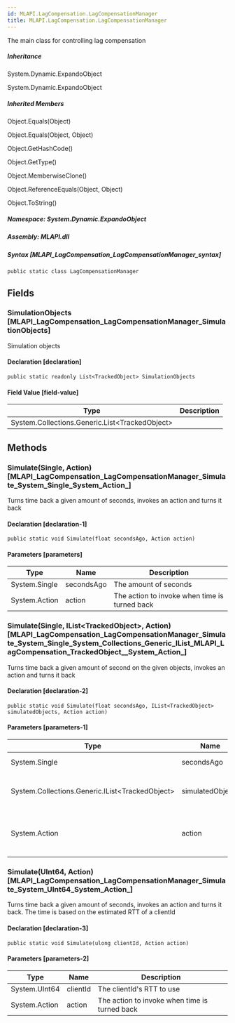 ```yaml
---  
id: MLAPI.LagCompensation.LagCompensationManager  
title: MLAPI.LagCompensation.LagCompensationManager  
---
```


<div class="markdown level0 summary" markdown="1">

The main class for controlling lag compensation

</div>

<div class="markdown level0 conceptual" markdown="1">

</div>

<div class="inheritance" markdown="1">

##### Inheritance

<div class="level0" markdown="1">

System.Dynamic.ExpandoObject

</div>

<div class="level1" markdown="1">

System.Dynamic.ExpandoObject

</div>

</div>

<div class="inheritedMembers" markdown="1">

##### Inherited Members

<div markdown="1">

Object.Equals(Object)

</div>

<div markdown="1">

Object.Equals(Object, Object)

</div>

<div markdown="1">

Object.GetHashCode()

</div>

<div markdown="1">

Object.GetType()

</div>

<div markdown="1">

Object.MemberwiseClone()

</div>

<div markdown="1">

Object.ReferenceEquals(Object, Object)

</div>

<div markdown="1">

Object.ToString()

</div>

</div>

##### **Namespace**: System.Dynamic.ExpandoObject

##### **Assembly**: MLAPI.dll

##### Syntax [MLAPI_LagCompensation_LagCompensationManager_syntax]

    public static class LagCompensationManager

## Fields

### SimulationObjects [MLAPI_LagCompensation_LagCompensationManager_SimulationObjects]

<div class="markdown level1 summary" markdown="1">

Simulation objects

</div>

<div class="markdown level1 conceptual" markdown="1">

</div>

#### Declaration [declaration]

    public static readonly List<TrackedObject> SimulationObjects

#### Field Value [field-value]

| Type                                             | Description |
|--------------------------------------------------|-------------|
| System.Collections.Generic.List\<TrackedObject\> |             |

## Methods 

### Simulate(Single, Action) [MLAPI_LagCompensation_LagCompensationManager_Simulate_System_Single_System_Action_]

<div class="markdown level1 summary" markdown="1">

Turns time back a given amount of seconds, invokes an action and turns
it back

</div>

<div class="markdown level1 conceptual" markdown="1">

</div>

#### Declaration [declaration-1]

    public static void Simulate(float secondsAgo, Action action)

#### Parameters [parameters]

| Type          | Name       | Description                                   |
|---------------|------------|-----------------------------------------------|
| System.Single | secondsAgo | The amount of seconds                         |
| System.Action | action     | The action to invoke when time is turned back |

### Simulate(Single, IList\<TrackedObject\>, Action) [MLAPI_LagCompensation_LagCompensationManager_Simulate_System_Single_System_Collections_Generic_IList_MLAPI_LagCompensation_TrackedObject__System_Action_]

<div class="markdown level1 summary" markdown="1">

Turns time back a given amount of second on the given objects, invokes
an action and turns it back

</div>

<div class="markdown level1 conceptual" markdown="1">

</div>

#### Declaration [declaration-2]

    public static void Simulate(float secondsAgo, IList<TrackedObject> simulatedObjects, Action action)

#### Parameters [parameters-1]

| Type                                              | Name             | Description                                   |
|---------------------------------------------------|------------------|-----------------------------------------------|
| System.Single                                     | secondsAgo       | The amount of seconds                         |
| System.Collections.Generic.IList\<TrackedObject\> | simulatedObjects | The object to simulate back in time           |
| System.Action                                     | action           | The action to invoke when time is turned back |

### Simulate(UInt64, Action) [MLAPI_LagCompensation_LagCompensationManager_Simulate_System_UInt64_System_Action_]

<div class="markdown level1 summary" markdown="1">

Turns time back a given amount of seconds, invokes an action and turns
it back. The time is based on the estimated RTT of a clientId

</div>

<div class="markdown level1 conceptual" markdown="1">

</div>

#### Declaration [declaration-3]

    public static void Simulate(ulong clientId, Action action)

#### Parameters [parameters-2]

| Type          | Name     | Description                                   |
|---------------|----------|-----------------------------------------------|
| System.UInt64 | clientId | The clientId's RTT to use                     |
| System.Action | action   | The action to invoke when time is turned back |
